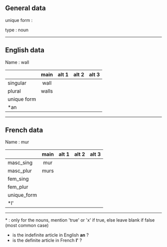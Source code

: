 ## General data

unique form :

type : noun

---

## English data

Name : wall

|             | main  | alt 1 | alt 2 | alt 3 |
| :---------- | :---: | :---: | :---: | ----- |
| singular    | wall  |       |       |       |
| plural      | walls |       |       |       |
| unique form |       |       |       |       |
| \*an        |       |       |       |       |

---

## French data

Name : mur

|             | main | alt 1 | alt 2 | alt 3 |
| :---------- | :--: | :---: | :---: | :---: |
| masc_sing   | mur  |       |       |       |
| masc_plur   | murs |       |       |       |
| fem_sing    |      |       |       |       |
| fem_plur    |      |       |       |       |
| unique_form |      |       |       |       |
| \*l'        |      |       |       |       |

---

\* : only for the nouns, mention 'true' or 'x' if true, else leave blank if false (most common case)

- is the indefinite article in English **an** ?
- is the definite article in French **l'** ?
